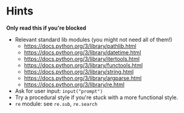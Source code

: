 # Hints

**Only read this if you're blocked**

- Relevant standard lib modules (you might not need all of them!)
    - https://docs.python.org/3/library/pathlib.html
    - https://docs.python.org/3/library/datetime.html
    - https://docs.python.org/3/library/itertools.html
    - https://docs.python.org/3/library/functools.html
    - https://docs.python.org/3/library/string.html
    - https://docs.python.org/3/library/argparse.html
    - https://docs.python.org/3/library/re.html
- Ask for user input: `input("prompt")`
- Try a procedural style if you're stuck with a more functional style.
- `re` module: see `re.sub`, `re.search`
